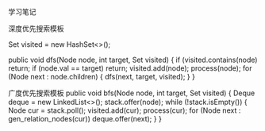 学习笔记

深度优先搜索模板

Set visited = new HashSet<>();

public void dfs(Node node, int target, Set visited) {
	if (visited.contains(node)
		return;
	if (node.val == target)
		return;
	visited.add(node);
	process(node);
	for (Node next : node.children) {
		dfs(next, target, visited);
	} 
}

广度优先搜索模板
public void bfs(Node node, int target, Set visited) {
	 Deque deque = new LinkedList<>();
	 stack.offer(node);
	 while (!stack.isEmpty()) {
		 Node cur = stack.poll();
		 visited.add(cur);
		 process(cur);
		 for (Node next : gen_relation_nodes(cur)) 
			 deque.offer(next);
	 }
 } 
